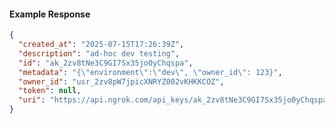 <!-- Code generated for API Clients. DO NOT EDIT. -->

#### Example Response

```json
{
  "created_at": "2025-07-15T17:26:39Z",
  "description": "ad-hoc dev testing",
  "id": "ak_2zv8tNe3C9GI7Sx35jo0yChqspa",
  "metadata": "{\"environment\":\"dev\", \"owner_id\": 123}",
  "owner_id": "usr_2zv8pW7jpicXNRYZ002vKHKKCOZ",
  "token": null,
  "uri": "https://api.ngrok.com/api_keys/ak_2zv8tNe3C9GI7Sx35jo0yChqspa"
}
```
